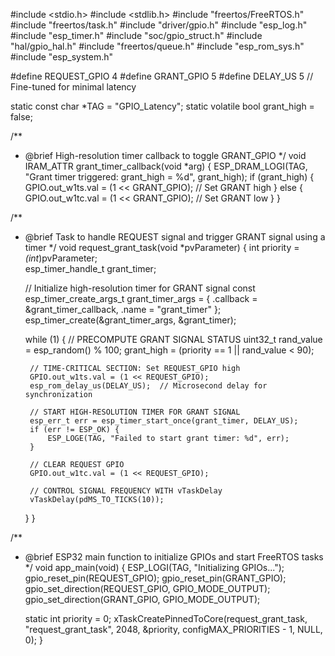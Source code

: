 #include <stdio.h>
#include <stdlib.h>
#include "freertos/FreeRTOS.h"
#include "freertos/task.h"
#include "driver/gpio.h"
#include "esp_log.h"
#include "esp_timer.h"
#include "soc/gpio_struct.h"
#include "hal/gpio_hal.h"
#include "freertos/queue.h"
#include "esp_rom_sys.h"
#include "esp_system.h"

#define REQUEST_GPIO 4
#define GRANT_GPIO 5
#define DELAY_US 5  // Fine-tuned for minimal latency

static const char *TAG = "GPIO_Latency";
static volatile bool grant_high = false;

/**
 * @brief High-resolution timer callback to toggle GRANT_GPIO
 */
void IRAM_ATTR grant_timer_callback(void *arg) {
    ESP_DRAM_LOGI(TAG, "Grant timer triggered: grant_high = %d", grant_high);
    if (grant_high) {
        GPIO.out_w1ts.val = (1 << GRANT_GPIO);  // Set GRANT high
    } else {
        GPIO.out_w1tc.val = (1 << GRANT_GPIO);  // Set GRANT low
    }
}

/**
 * @brief Task to handle REQUEST signal and trigger GRANT signal using a timer
 */
void request_grant_task(void *pvParameter) {
    int priority = *(int*)pvParameter;  
    esp_timer_handle_t grant_timer;

    // Initialize high-resolution timer for GRANT signal
    const esp_timer_create_args_t grant_timer_args = {
        .callback = &grant_timer_callback,
        .name = "grant_timer"
    };
    esp_timer_create(&grant_timer_args, &grant_timer);

    while (1) {
        // PRECOMPUTE GRANT SIGNAL STATUS
        uint32_t rand_value = esp_random() % 100;
        grant_high = (priority == 1 || rand_value < 90);

        // TIME-CRITICAL SECTION: Set REQUEST_GPIO high
        GPIO.out_w1ts.val = (1 << REQUEST_GPIO);
        esp_rom_delay_us(DELAY_US);  // Microsecond delay for synchronization

        // START HIGH-RESOLUTION TIMER FOR GRANT SIGNAL
        esp_err_t err = esp_timer_start_once(grant_timer, DELAY_US);
        if (err != ESP_OK) {
            ESP_LOGE(TAG, "Failed to start grant timer: %d", err);
        }

        // CLEAR REQUEST GPIO
        GPIO.out_w1tc.val = (1 << REQUEST_GPIO);

        // CONTROL SIGNAL FREQUENCY WITH vTaskDelay
        vTaskDelay(pdMS_TO_TICKS(10));  
    }
}

/**
 * @brief ESP32 main function to initialize GPIOs and start FreeRTOS tasks
 */
void app_main(void) {
    ESP_LOGI(TAG, "Initializing GPIOs...");
    gpio_reset_pin(REQUEST_GPIO);
    gpio_reset_pin(GRANT_GPIO);
    gpio_set_direction(REQUEST_GPIO, GPIO_MODE_OUTPUT);
    gpio_set_direction(GRANT_GPIO, GPIO_MODE_OUTPUT);

    static int priority = 0;
    xTaskCreatePinnedToCore(request_grant_task, "request_grant_task", 2048, &priority, configMAX_PRIORITIES - 1, NULL, 0);
}
